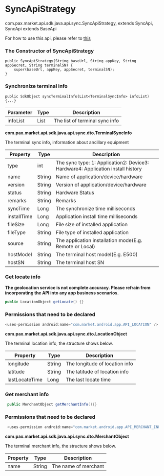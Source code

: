 # SyncApiStrategy

com.pax.market.api.sdk.java.api.sync.SyncApiStrategy, extends SyncApi，SyncApi extends BaseApi

For how to use this api, please refer to [this](SyncAccessoryInfoIntegration.md)

### The Constructor of  SyncApiStrategy

```
public SyncApiStrategy(String baseUrl, String appKey, String appSecret, String terminalSN) {
    super(baseUrl, appKey, appSecret, terminalSN);
}
```

### Synchronize terminal info

```
public SdkObject syncTerminalInfo(List<TerminalSyncInfo> infoList) {...}
```

| Parameter | Type                   | Description                    |
| --------- | ---------------------- | ------------------------------ |
| infoList  | List<TerminalSyncInfo> | The list of terminal sync info |

**com.pax.market.api.sdk.java.api.sync.dto.TerminalSyncInfo**

The terminal sync info, information about ancillary equipment

| Property    | Type   | Description        |
| ----------- | ------ | ------------------ |
| type        | int    | The sync type: 1: Application2: Device3: Hardware4: Application install history      |
| name        | String | Name of application/device/hardware               |
| version     | String | Version of application/device/hardware            |
| status      | String | Hardware Status             |
| remarks     | String | Remarks            |
| syncTime    | Long   | The synchronize time milliseconds   |
| installTime | Long   | Application install time milliseconds |
| fileSize    | Long   | File size of installed application        |
| fileType    | String | File type of installed application      |
| source      | String | The application installation mode(E.g. Remote or Local)             |
| hostModel   | String | The terminal host model(E.g. E500) |
| hostSN      | String | The terminal host SN    |

### Get locate info

**The geolocation service is not complete accuracy. Please refrain from incorporating the API into any app business scenarios.**

```java
public LocationObject getLocate() {}
```

### Permissions that need to be declared

```java
<uses-permission android:name="com.market.android.app.API_LOCATION" />
```

**com.pax.market.api.sdk.java.api.sync.dto.LocationObject**

The terminal location info, the structure shows below.

| Property       | Type   | Description                    |
| -------------- | ------ | ------------------------------ |
| longitude      | String | The longitude of location info |
| latitude       | String | The latitude of location info  |
| lastLocateTime | Long   | The last locate time           |

### Get  merchant info

```java
 public MerchantObject getMerchantInfo(){}
```

### Permissions that need to be declared

```java
 <uses-permission android:name="com.market.android.app.API_MERCHANT_INFO" />
```

**com.pax.market.api.sdk.java.api.sync.dto.MerchantObject**

The terminal merchant info, the structure shows below.

| Property | Type   | Description          |
| -------- | ------ | -------------------- |
| name     | String | The name of merchant |
